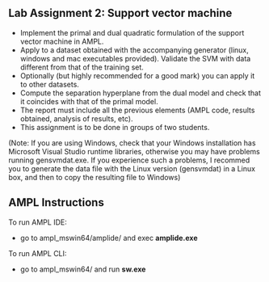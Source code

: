 ## Lab Assignment 2: Support vector machine

- Implement the primal and dual quadratic formulation of the support vector machine in AMPL.
- Apply to a dataset obtained with the accompanying generator  (linux, windows and mac executables provided). Validate the SVM with data different from that of the training set.
- Optionally (but highly recommended for a good mark) you can apply it to other datasets.
- Compute the separation hyperplane from the dual model and check that it coincides with that of the primal model.
- The report must include all the previous elements (AMPL code, results obtained, analysis of results, etc).
- This assignment is to be done in groups of two students. 

(Note: If you are using Windows, check that your Windows installation has Microsoft Visual Studio runtime libraries, otherwise you may have problems running gensvmdat.exe. If you experience such a problems, I recommed you to generate the data file with the Linux version (gensvmdat) in a Linux box, and then to copy the resulting file to Windows)

## AMPL Instructions

To run AMPL IDE:
- go to ampl_mswin64/amplide/ and exec **amplide.exe**

To run AMPL CLI:
- go to ampl_mswin64/ and run **sw.exe**